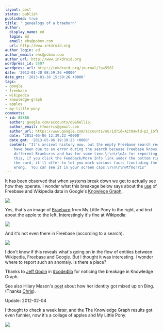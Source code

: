 ```yaml
---
layout: post
status: publish
published: true
title: " genealogy of a braeburn"
author:
  display_name: ed
  login: ed
  email: ehs@pobox.com
  url: http://www.inkdroid.org
author_login: ed
author_email: ehs@pobox.com
author_url: http://www.inkdroid.org
wordpress_id: 5507
wordpress_url: http://inkdroid.org/journal/?p=5507
date: '2013-01-30 08:59:26 +0000'
date_gmt: '2013-01-30 15:59:26 +0000'
tags:
- google
- freebase
- wikipedia
- knowledge-graph
- apples
- my-little-pony
comments:
- id: 85886
  author: google.com/accounts/o8&hellip;
  author_email: tfmorris@gmail.com
  author_url: https://www.google.com/accounts/o8/id?id=AItOawld-pz_ibfBuIZ2hkuRWFiHcZh9-2OSOCg
  date: '2013-05-06 12:39:23 +0000'
  date_gmt: '2013-05-06 19:39:23 +0000'
  content: "It's ancient history now, but the empty Freebase search results most of
    have been due to an error during the search because Freebase knows about many
    different Braeburns and has for some time.\r\n\r\nAs for reporting problems like
    this, if you click the Feedback/More Info link under the bottom right corner of
    the card, it'll offer to let you mark various facts (including the image) as being
    wrong.  You can see it in your screen caps.\r\n\r\n@tfmorris"
---
```


<p>It has been observed that when systems break down we get to actually see how they operate. I wonder what this breakage below says about the <a href="http://www.guardian.co.uk/technology/2013/jan/19/google-search-knowledge-graph-singhal-interview">use</a> of Freebase and Wikipedia data in Google's <a href="http://www.google.com/insidesearch/features/search/knowledge.html">Knowlege Graph</a>.</p>
<p><a href="https://www.google.com/#q=braeburn&fp=82bae2c3ce10781c"><img class="img-fluid" src="http://inkdroid.org/images/braeburn-kg.png"/></a></p>
<p>Yes, that's an image of <a href="http://mlp.wikia.com/wiki/Braeburn">Braeburn</a> from My Little Pony to the right, and text about the apple to the left. Interestingly it's fine at Wikipedia:</p>
<p><a href="http://en.wikipedia.org/wiki/Braeburn"><img class="img-fluid" src="http://inkdroid.org/images/braeburn-wp.png"/></a></p>
<p>And it's not even there in Freebase (according to a search).</p>
<p><a href="http://www.freebase.com/search?limit=30&start=0&query=braeburn"><img class="img-fluid" src="http://inkdroid.org/images/braeburn-fb.png"/></a></p>
<p>I don't know if this reveals what's going on in the flow of entities between Wikipedia, Freebase and Google. But I thought it was interesting. I wonder where to report such an anomaly. Is there a place?</p>
<p>Thanks to <a href="https://plus.google.com/107581973435023382062/posts">Jeff Godin</a> in <a href="irc:irc.feenode.net/code4lib">#code4lib</a> for noticing the breakage in Knowledge Graph.</p>
<p>See also Hilary Mason's <a href="http://www.hilarymason.com/blog/im-a-dead-celebrity/">post</a> about how her identity got mixed up on Bing. (Thanks <a href="http://improbable.org/chris">Chris</a>).</p>
<p>Update: 2012-02-04</p>
<p>I thought to check a week later, and the The Knowledge Graph results got even funnier, now it's a collage of apples and My Little Pony:</p>
<p><img class="img-fluid" src="http://inkdroid.org/images/braeburn-kg2.png"/></p>
